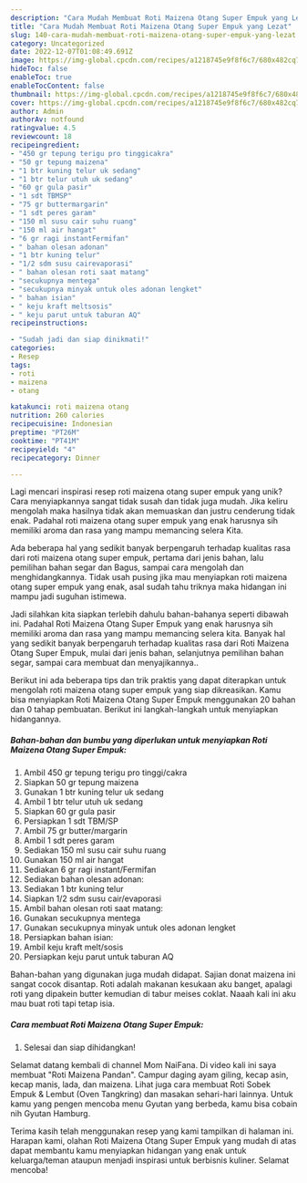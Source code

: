 ```yaml
---
description: "Cara Mudah Membuat Roti Maizena Otang Super Empuk yang Lezat"
title: "Cara Mudah Membuat Roti Maizena Otang Super Empuk yang Lezat"
slug: 140-cara-mudah-membuat-roti-maizena-otang-super-empuk-yang-lezat
category: Uncategorized
date: 2022-12-07T01:08:49.691Z
image: https://img-global.cpcdn.com/recipes/a1218745e9f8f6c7/680x482cq70/roti-maizena-otang-super-empuk-foto-resep-utama.jpg
hideToc: false
enableToc: true
enableTocContent: false
thumbnail: https://img-global.cpcdn.com/recipes/a1218745e9f8f6c7/680x482cq70/roti-maizena-otang-super-empuk-foto-resep-utama.jpg
cover: https://img-global.cpcdn.com/recipes/a1218745e9f8f6c7/680x482cq70/roti-maizena-otang-super-empuk-foto-resep-utama.jpg
author: Admin
authorAv: notfound
ratingvalue: 4.5
reviewcount: 18
recipeingredient:
- "450 gr tepung terigu pro tinggicakra"
- "50 gr tepung maizena"
- "1 btr kuning telur uk sedang"
- "1 btr telur utuh uk sedang"
- "60 gr gula pasir"
- "1 sdt TBMSP"
- "75 gr buttermargarin"
- "1 sdt peres garam"
- "150 ml susu cair suhu ruang"
- "150 ml air hangat"
- "6 gr ragi instantFermifan"
- " bahan olesan adonan"
- "1 btr kuning telur"
- "1/2 sdm susu cairevaporasi"
- " bahan olesan roti saat matang"
- "secukupnya mentega"
- "secukupnya minyak untuk oles adonan lengket"
- " bahan isian"
- " keju kraft meltsosis"
- " keju parut untuk taburan AQ"
recipeinstructions:

- "Sudah jadi dan siap dinikmati!"
categories:
- Resep
tags:
- roti
- maizena
- otang

katakunci: roti maizena otang 
nutrition: 260 calories
recipecuisine: Indonesian
preptime: "PT26M"
cooktime: "PT41M"
recipeyield: "4"
recipecategory: Dinner

---
```





Lagi mencari inspirasi resep roti maizena otang super empuk yang unik? Cara menyiapkannya sangat tidak susah dan tidak juga mudah. Jika keliru mengolah maka hasilnya tidak akan memuaskan dan justru cenderung tidak enak. Padahal roti maizena otang super empuk yang enak harusnya sih memiliki aroma dan rasa yang mampu memancing selera Kita.





Ada beberapa hal yang sedikit banyak berpengaruh terhadap kualitas rasa dari roti maizena otang super empuk, pertama dari jenis bahan, lalu pemilihan bahan segar dan Bagus, sampai cara mengolah dan menghidangkannya. Tidak usah pusing jika mau menyiapkan roti maizena otang super empuk yang enak,      asal sudah tahu triknya maka hidangan ini mampu jadi suguhan istimewa.














Jadi silahkan kita siapkan terlebih dahulu bahan-bahanya seperti dibawah ini. Padahal Roti Maizena Otang Super Empuk yang enak harusnya sih memiliki aroma dan rasa yang mampu memancing selera kita. Banyak hal yang sedikit banyak berpengaruh terhadap kualitas rasa dari Roti Maizena Otang Super Empuk, mulai dari jenis bahan, selanjutnya pemilihan bahan segar, sampai cara membuat dan menyajikannya..






Berikut ini ada beberapa tips dan trik praktis yang dapat diterapkan untuk mengolah roti maizena otang super empuk yang siap dikreasikan. Kamu bisa menyiapkan Roti Maizena Otang Super Empuk menggunakan 20 bahan dan 0 tahap pembuatan. Berikut ini langkah-langkah untuk menyiapkan hidangannya.

<!--inarticleads1-->

##### Bahan-bahan dan bumbu yang diperlukan untuk menyiapkan Roti Maizena Otang Super Empuk:

1. Ambil 450 gr tepung terigu pro tinggi/cakra
1. Siapkan 50 gr tepung maizena
1. Gunakan 1 btr kuning telur uk sedang
1. Ambil 1 btr telur utuh uk sedang
1. Siapkan 60 gr gula pasir
1. Persiapkan 1 sdt TBM/SP
1. Ambil 75 gr butter/margarin
1. Ambil 1 sdt peres garam
1. Sediakan 150 ml susu cair suhu ruang
1. Gunakan 150 ml air hangat
1. Sediakan 6 gr ragi instant/Fermifan
1. Sediakan  bahan olesan adonan:
1. Sediakan 1 btr kuning telur
1. Siapkan 1/2 sdm susu cair/evaporasi
1. Ambil  bahan olesan roti saat matang:
1. Gunakan secukupnya mentega
1. Gunakan secukupnya minyak untuk oles adonan lengket
1. Persiapkan  bahan isian:
1. Ambil  keju kraft melt/sosis
1. Persiapkan  keju parut untuk taburan AQ


Bahan-bahan yang digunakan juga mudah didapat. Sajian donat maizena ini sangat cocok disantap. Roti adalah makanan kesukaan aku banget, apalagi roti yang dipakein butter kemudian di tabur meises coklat. Naaah kali ini aku mau buat roti tapi tetap isia. 

<!--inarticleads2-->

##### Cara membuat Roti Maizena Otang Super Empuk:


1. Selesai dan siap dihidangkan!

Selamat datang kembali di channel Mom NaiFana. Di video kali ini saya membuat &#34;Roti Maizena Pandan&#34;. Campur daging ayam giling, kecap asin, kecap manis, lada, dan maizena. Lihat juga cara membuat Roti Sobek Empuk &amp; Lembut (Oven Tangkring) dan masakan sehari-hari lainnya. Untuk kamu yang pengen mencoba menu Gyutan yang berbeda, kamu bisa cobain nih Gyutan Hamburg. 

Terima kasih telah menggunakan resep yang kami tampilkan di halaman ini. Harapan kami, olahan Roti Maizena Otang Super Empuk yang mudah di atas dapat membantu kamu menyiapkan hidangan yang enak untuk keluarga/teman ataupun menjadi inspirasi untuk berbisnis kuliner. Selamat mencoba!
